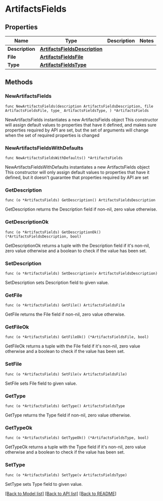 # ArtifactsFields

## Properties

Name | Type | Description | Notes
------------ | ------------- | ------------- | -------------
**Description** | [**ArtifactsFieldsDescription**](ArtifactsFieldsDescription.md) |  | 
**File** | [**ArtifactsFieldsFile**](ArtifactsFieldsFile.md) |  | 
**Type** | [**ArtifactsFieldsType**](ArtifactsFieldsType.md) |  | 

## Methods

### NewArtifactsFields

`func NewArtifactsFields(description ArtifactsFieldsDescription, file ArtifactsFieldsFile, type_ ArtifactsFieldsType, ) *ArtifactsFields`

NewArtifactsFields instantiates a new ArtifactsFields object
This constructor will assign default values to properties that have it defined,
and makes sure properties required by API are set, but the set of arguments
will change when the set of required properties is changed

### NewArtifactsFieldsWithDefaults

`func NewArtifactsFieldsWithDefaults() *ArtifactsFields`

NewArtifactsFieldsWithDefaults instantiates a new ArtifactsFields object
This constructor will only assign default values to properties that have it defined,
but it doesn't guarantee that properties required by API are set

### GetDescription

`func (o *ArtifactsFields) GetDescription() ArtifactsFieldsDescription`

GetDescription returns the Description field if non-nil, zero value otherwise.

### GetDescriptionOk

`func (o *ArtifactsFields) GetDescriptionOk() (*ArtifactsFieldsDescription, bool)`

GetDescriptionOk returns a tuple with the Description field if it's non-nil, zero value otherwise
and a boolean to check if the value has been set.

### SetDescription

`func (o *ArtifactsFields) SetDescription(v ArtifactsFieldsDescription)`

SetDescription sets Description field to given value.


### GetFile

`func (o *ArtifactsFields) GetFile() ArtifactsFieldsFile`

GetFile returns the File field if non-nil, zero value otherwise.

### GetFileOk

`func (o *ArtifactsFields) GetFileOk() (*ArtifactsFieldsFile, bool)`

GetFileOk returns a tuple with the File field if it's non-nil, zero value otherwise
and a boolean to check if the value has been set.

### SetFile

`func (o *ArtifactsFields) SetFile(v ArtifactsFieldsFile)`

SetFile sets File field to given value.


### GetType

`func (o *ArtifactsFields) GetType() ArtifactsFieldsType`

GetType returns the Type field if non-nil, zero value otherwise.

### GetTypeOk

`func (o *ArtifactsFields) GetTypeOk() (*ArtifactsFieldsType, bool)`

GetTypeOk returns a tuple with the Type field if it's non-nil, zero value otherwise
and a boolean to check if the value has been set.

### SetType

`func (o *ArtifactsFields) SetType(v ArtifactsFieldsType)`

SetType sets Type field to given value.



[[Back to Model list]](../README.md#documentation-for-models) [[Back to API list]](../README.md#documentation-for-api-endpoints) [[Back to README]](../README.md)



